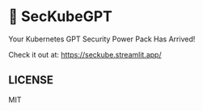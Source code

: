 # 🙈 SecKubeGPT

Your Kubernetes GPT Security Power Pack Has Arrived!

Check it out at: https://seckube.streamlit.app/

## LICENSE

MIT

